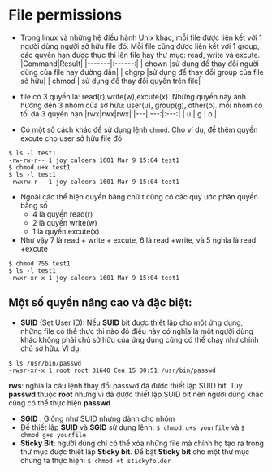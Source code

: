 # File permissions
- Trong linux và những hệ điều hành Unix khác, mỗi file được liên kết với 1 người dùng người sở hữu file đó. Mỗi file cũng được liên kết với 1 group, các quyền hạn được thực thi lên file hay thư mục: read, write và excute.
|Command|Result|
|-------|:------:|
| chown |sử dụng để thay đổi người dùng của file hay đường dẫn|
| chgrp |sử dụng để thay đổi group của file sở hữu|
| chmod | sử dụng để thay đổi quyền trên file|

- file có 3 quyền là: read(r),write(w),excute(x). Những quyền này ảnh hưởng đén 3 nhóm của sở hữu: user(u), group(g), other(o). mỗi nhóm có tối đa 3 quyền hạn
|rwx|rwx|rwx|
|---|:---:|:---:|
| u | g | o |
- Có một số cách khác để sử dụng lệnh `chmod`. Cho ví dụ, để thêm quyền excute cho user sở hữu file đó
```
$ ls -l test1
-rw-rw-r-- 1 joy caldera 1601 Mar 9 15:04 test1
$ chmod u+x test1
$ ls -l test1
-rwxrw-r-- 1 joy caldera 1601 Mar 9 15:04 test1
```
- Ngoài các thể hiện quyền bằng chữ t cũng có các quy ước phân quyền bằng số
  - 4 là quyền read(r)
  - 2 là quyền write(w)
  - 1 là quyền excute(x)
 - Như vậy 7 là read + write + excute, 6 là read +write, và 5 nghĩa là read +excute
 ```
$ chmod 755 test1
$ ls -l test1
-rwxr-xr-x 1 joy caldera 1601 Mar 9 15:04 test1
```
## Một số quyền nâng cao và đặc biệt:
- **SUID** (Set User ID): Nếu **SUID** bit được thiết lập cho một ứng dụng, những file có thể thực thi nào đó điều này có nghĩa là một người dùng khác không phải chủ sở hữu của ứng dụng cũng có thể chạy như chính chủ sở hữu. Ví dụ:
```
$ ls /usr/bin/passwd
-rwsr-xr-x 1 root root 31640 Сен 15 00:51 /usr/bin/passwd
```
**rws**: nghĩa là câu lệnh thay đổi passwd đã được thiết lập SUID bit. Tuy **passwd** thuộc **root** nhưng vì đã được thiết lập SUID bit nên người dùng khác cũng có thể thực hiện **passwd** 
- **SGID** : Giống như SUID nhưng dành cho nhóm 
- Để thiết lập **SUID** và **SGID** sử dụng lệnh:
`$ chmod u+s yourfile`
và
`$ chmod g+s yourfile`
- **Sticky Bit**: người dùng chỉ có thể xóa những file mà chính họ tạo ra trong thư mục được thiết lập **Sticky bit**. Để bật **Sticky bit** cho một thư mục chúng ta thực hiện:
`$ chmod +t stickyfolder`